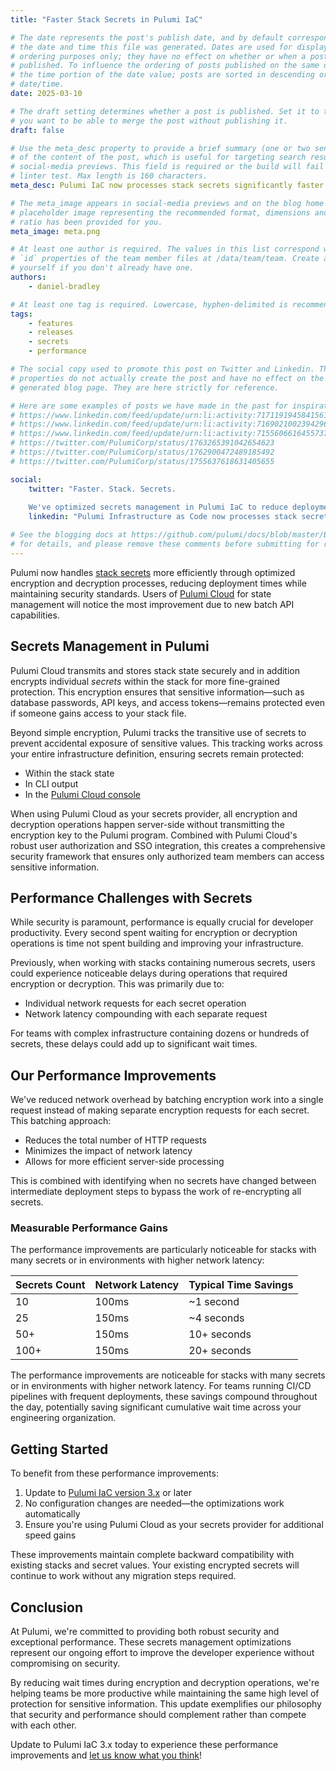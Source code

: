 ```yaml
---
title: "Faster Stack Secrets in Pulumi IaC"

# The date represents the post's publish date, and by default corresponds with
# the date and time this file was generated. Dates are used for display and
# ordering purposes only; they have no effect on whether or when a post is
# published. To influence the ordering of posts published on the same date, use
# the time portion of the date value; posts are sorted in descending order by
# date/time.
date: 2025-03-10

# The draft setting determines whether a post is published. Set it to true if
# you want to be able to merge the post without publishing it.
draft: false

# Use the meta_desc property to provide a brief summary (one or two sentences)
# of the content of the post, which is useful for targeting search results or
# social-media previews. This field is required or the build will fail the
# linter test. Max length is 160 characters.
meta_desc: Pulumi IaC now processes stack secrets significantly faster improving deployment times without compromising security.

# The meta_image appears in social-media previews and on the blog home page. A
# placeholder image representing the recommended format, dimensions and aspect
# ratio has been provided for you.
meta_image: meta.png

# At least one author is required. The values in this list correspond with the
# `id` properties of the team member files at /data/team/team. Create a file for
# yourself if you don't already have one.
authors:
    - daniel-bradley

# At least one tag is required. Lowercase, hyphen-delimited is recommended.
tags:
    - features
    - releases
    - secrets
    - performance

# The social copy used to promote this post on Twitter and Linkedin. These
# properties do not actually create the post and have no effect on the
# generated blog page. They are here strictly for reference.

# Here are some examples of posts we have made in the past for inspiration:
# https://www.linkedin.com/feed/update/urn:li:activity:7171191945841561601
# https://www.linkedin.com/feed/update/urn:li:activity:7169021002394296320
# https://www.linkedin.com/feed/update/urn:li:activity:7155606616455737345
# https://twitter.com/PulumiCorp/status/1763265391042654623
# https://twitter.com/PulumiCorp/status/1762900472489185492
# https://twitter.com/PulumiCorp/status/1755637618631405655

social:
    twitter: "Faster. Stack. Secrets.
    
    We've optimized secrets management in Pulumi IaC to reduce deployment times while maintaining security. Stacks with many secrets can save up to 10 seconds per operation. Update to version 3.x to experience these performance improvements."
    linkedin: "Pulumi Infrastructure as Code now processes stack secrets more efficiently, reducing deployment times while maintaining robust security. Our latest update optimizes encryption and decryption operations through intelligent batching and smart change detection, eliminating unnecessary processing during updates. For stacks with many secrets, these improvements can save up to 10 seconds per operation, which adds up to significant time savings across your deployment pipeline. Update to version 3.x today to experience these performance improvements without any configuration changes required."

# See the blogging docs at https://github.com/pulumi/docs/blob/master/BLOGGING.md
# for details, and please remove these comments before submitting for review.
---
```


Pulumi now handles [stack secrets](https://www.pulumi.com/docs/concepts/secrets/) more efficiently through optimized encryption and decryption processes, reducing deployment times while maintaining security standards. Users of [Pulumi Cloud](https://www.pulumi.com/product/pulumi-cloud/) for state management will notice the most improvement due to new batch API capabilities.

<!--more-->

## Secrets Management in Pulumi

Pulumi Cloud transmits and stores stack state securely and in addition encrypts individual _secrets_ within the stack for more fine-grained protection. This encryption ensures that sensitive information—such as database passwords, API keys, and access tokens—remains protected even if someone gains access to your stack file.

Beyond simple encryption, Pulumi tracks the transitive use of secrets to prevent accidental exposure of sensitive values. This tracking works across your entire infrastructure definition, ensuring secrets remain protected:

- Within the stack state
- In CLI output
- In the [Pulumi Cloud console](https://app.pulumi.com/)

When using Pulumi Cloud as your secrets provider, all encryption and decryption operations happen server-side without transmitting the encryption key to the Pulumi program. Combined with Pulumi Cloud's robust user authorization and SSO integration, this creates a comprehensive security framework that ensures only authorized team members can access sensitive information.

## Performance Challenges with Secrets

While security is paramount, performance is equally crucial for developer productivity. Every second spent waiting for encryption or decryption operations is time not spent building and improving your infrastructure.

Previously, when working with stacks containing numerous secrets, users could experience noticeable delays during operations that required encryption or decryption. This was primarily due to:

- Individual network requests for each secret operation
- Network latency compounding with each separate request

For teams with complex infrastructure containing dozens or hundreds of secrets, these delays could add up to significant wait times.

## Our Performance Improvements

We've reduced network overhead by batching encryption work into a single request instead of making separate encryption requests for each secret. This batching approach:

- Reduces the total number of HTTP requests
- Minimizes the impact of network latency
- Allows for more efficient server-side processing

This is combined with identifying when no secrets have changed between intermediate deployment steps to bypass the work of re-encrypting all secrets.

### Measurable Performance Gains

The performance improvements are particularly noticeable for stacks with many secrets or in environments with higher network latency:

| Secrets Count | Network Latency | Typical Time Savings |
|---------------|-----------------|----------------------|
| 10            | 100ms           | ~1 second            |
| 25            | 150ms           | ~4 seconds           |
| 50+           | 150ms           | 10+ seconds          |
| 100+          | 150ms           | 20+ seconds          |

The performance improvements are noticeable for stacks with many secrets or in environments with higher network latency. For teams running CI/CD pipelines with frequent deployments, these savings compound throughout the day, potentially saving significant cumulative wait time across your engineering organization.

## Getting Started

To benefit from these performance improvements:

1. Update to [Pulumi IaC version 3.x](https://www.pulumi.com/docs/install/) or later
2. No configuration changes are needed—the optimizations work automatically
3. Ensure you're using Pulumi Cloud as your secrets provider for additional speed gains

These improvements maintain complete backward compatibility with existing stacks and secret values. Your existing encrypted secrets will continue to work without any migration steps required.

## Conclusion

At Pulumi, we're committed to providing both robust security and exceptional performance. These secrets management optimizations represent our ongoing effort to improve the developer experience without compromising on security.

By reducing wait times during encryption and decryption operations, we're helping teams be more productive while maintaining the same high level of protection for sensitive information. This update exemplifies our philosophy that security and performance should complement rather than compete with each other.

Update to Pulumi IaC 3.x today to experience these performance improvements and [let us know what you think](https://github.com/pulumi/pulumi/issues/new)!
